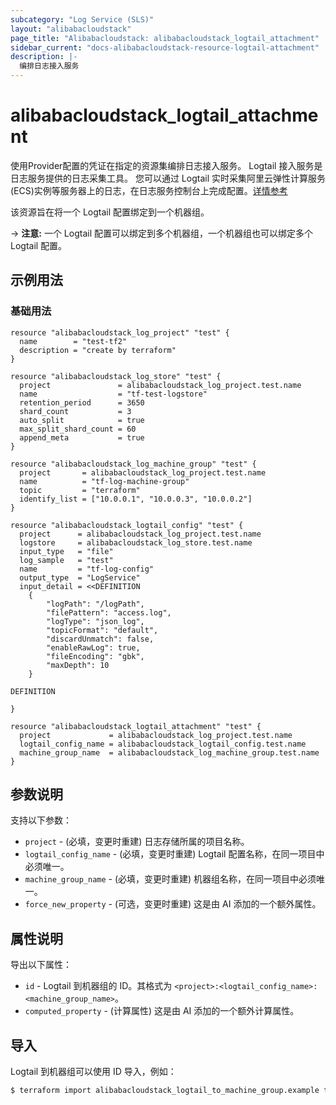 ```yaml
---
subcategory: "Log Service (SLS)"
layout: "alibabacloudstack"
page_title: "Alibabacloudstack: alibabacloudstack_logtail_attachment"
sidebar_current: "docs-alibabacloudstack-resource-logtail-attachment"
description: |-
  编排日志接️入服务
---
```


# alibabacloudstack_logtail_attachment

使用Provider配置的凭证在指定的资源集编排日志接入服务。
Logtail 接入服务是日志服务提供的日志采集工具。
您可以通过 Logtail 实时采集阿里云弹性计算服务(ECS)实例等服务器上的日志，在日志服务控制台上完成配置。[详情参考](https://www.alibabacloud.com/help/doc-detail/29058.htm)

该资源旨在将一个 Logtail 配置绑定到一个机器组。

-> **注意:** 一个 Logtail 配置可以绑定到多个机器组，一个机器组也可以绑定多个 Logtail 配置。

## 示例用法

### 基础用法

```
resource "alibabacloudstack_log_project" "test" {
  name        = "test-tf2"
  description = "create by terraform"
}

resource "alibabacloudstack_log_store" "test" {
  project               = alibabacloudstack_log_project.test.name
  name                  = "tf-test-logstore"
  retention_period      = 3650
  shard_count           = 3
  auto_split            = true
  max_split_shard_count = 60
  append_meta           = true
}

resource "alibabacloudstack_log_machine_group" "test" {
  project       = alibabacloudstack_log_project.test.name
  name          = "tf-log-machine-group"
  topic         = "terraform"
  identify_list = ["10.0.0.1", "10.0.0.3", "10.0.0.2"]
}

resource "alibabacloudstack_logtail_config" "test" {
  project      = alibabacloudstack_log_project.test.name
  logstore     = alibabacloudstack_log_store.test.name
  input_type   = "file"
  log_sample   = "test"
  name         = "tf-log-config"
  output_type  = "LogService"
  input_detail = <<DEFINITION
  	{
		"logPath": "/logPath",
		"filePattern": "access.log",
		"logType": "json_log",
		"topicFormat": "default",
		"discardUnmatch": false,
		"enableRawLog": true,
		"fileEncoding": "gbk",
		"maxDepth": 10
	}
	
DEFINITION

}

resource "alibabacloudstack_logtail_attachment" "test" {
  project             = alibabacloudstack_log_project.test.name
  logtail_config_name = alibabacloudstack_logtail_config.test.name
  machine_group_name  = alibabacloudstack_log_machine_group.test.name
}
```

## 参数说明

支持以下参数：

* `project` - (必填，变更时重建) 日志存储所属的项目名称。
* `logtail_config_name` - (必填，变更时重建) Logtail 配置名称，在同一项目中必须唯一。
* `machine_group_name` - (必填，变更时重建) 机器组名称，在同一项目中必须唯一。
* `force_new_property` - (可选，变更时重建) 这是由 AI 添加的一个额外属性。

## 属性说明

导出以下属性：

* `id` - Logtail 到机器组的 ID。其格式为 `<project>:<logtail_config_name>:<machine_group_name>`。
* `computed_property` - (计算属性) 这是由 AI 添加的一个额外计算属性。

## 导入

Logtail 到机器组可以使用 ID 导入，例如：

```bash
$ terraform import alibabacloudstack_logtail_to_machine_group.example tf-log:tf-log-config:tf-log-machine-group
```